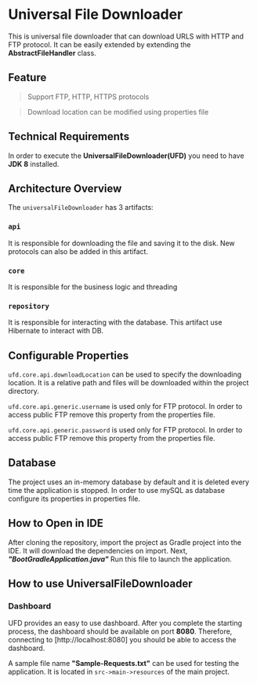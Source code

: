 # Universal File Downloader
This is universal file downloader that can download URLS with HTTP and FTP protocol. It can be easily extended by extending the **AbstractFileHandler** class.

## Feature

> Support FTP, HTTP, HTTPS protocols

> Download location can be modified using properties file


## Technical Requirements
In order to execute the **UniversalFileDownloader(UFD)** you need to have **JDK 8** installed.

## Architecture Overview
The `universalFileDownloader` has 3 artifacts:

### `api` 
It is responsible for downloading the file and saving it to the disk. New protocols can also be added in this artifact.

### `core` 
It is responsible for the business logic and threading
 
### `repository` 
It is responsible for interacting with the database. This artifact use Hibernate to interact with DB.

## Configurable Properties
`ufd.core.api.downloadLocation` can be used to specify the downloading location. It is a relative path and files will be downloaded within the project directory.

`ufd.core.api.generic.username` is used only for FTP protocol. In order to access public FTP remove this property from the properties file.

`ufd.core.api.generic.password` is used only for FTP protocol. In order to access public FTP remove this property from the properties file.

## Database

The project uses an in-memory database by default and it is deleted every time the application is stopped. In order to use mySQL as database configure its properties in properties file.

## How to Open in IDE
After cloning the repository, import the project as Gradle project into the IDE. It will download the dependencies on import. Next, **_"BootGradleApplication.java"_** Run this file to launch the application.

## How to use UniversalFileDownloader

### Dashboard
UFD provides an easy to use dashboard. After you complete the starting process, the dashboard should be available on port **8080**. Therefore, connecting to [http://localhost:8080] you should be able to access the dashboard.

A sample file name **"Sample-Requests.txt"** can be used for testing the application. It is located in `src->main->resources` of the main project.